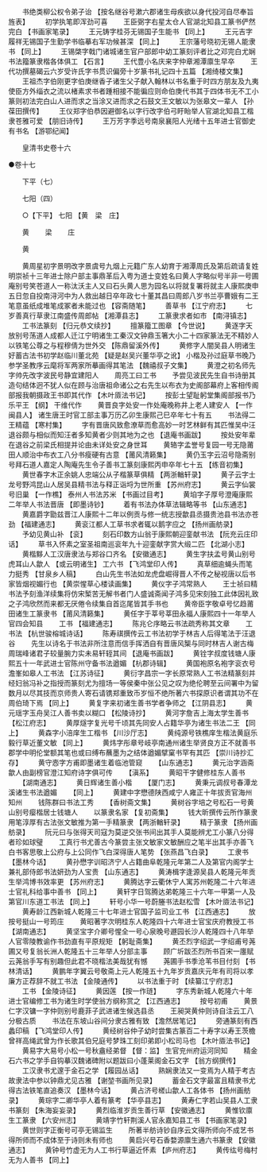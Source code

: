 <!-- { "loadSidebar": true } -->
　　书绝类柳公权令弟子诒 【按名继谷号漱六郡诸生母疾欲以身代投河自尽奉旨旌表】 
　　初学执笔即浑劲可喜 
　　王臣弼字右星太仓人官湖北知县工篆书俨然完白 【书画家笔录】 
　　王元铸字桂芬无锡国子生能书 【同上】 
　　王元吉字履祥无锡国子生勤学书临摹右军功候甚深 【同上】 
　　王宗藩号晓初无锡人能隶书 【同上】 
　　王锡棨字戟门诸城诸生官户部郎中幼工篆刻评者比之邓完白尤娴书法籀篆隶楷各体俱工 【石言】 
　　王代豊小名庆来字仲章湘潭廪生早卒 
　　王代功撰墓碣云六岁受许氏字书贯识偏旁十岁篆书礼记四十五篇 【湘绮楼文集】 
　　王祖杰字伯刚更字伯庚继香子诸生父子献入翰林以书名重于时四方朋友及九夷使臣方外缁衣之流以楮素求书者踵相接不能徧应则命伯庚代书其于四体书无不工小篆则初法完白山人进而求之当涂又进而求之石鼓文王文敏以为张皋文一辈人 【孙葆田撰传】 
　　王仪郑字伯恭因避御名以字行改字伯弓盱眙举人官湖北知县工楷隶苍雅可爱 【朋旧诗传】 
　　王万芳字季远号南泉襄阳人光绪十五年进士官御史有书名 【游鄂纪闻】 

　　皇清书史卷十六 
   
●卷十七 

　　下平（七） 

　　七阳（四） 

　　○【下平】 七阳 【黄　梁　庄】 

　　黄 
　　梁 
　　庄 

　　黄 

　　黄周星初字景明改字景虞号九烟上元籍广东人幼育于湘潭周氏及第后疏请复姓明崇祯十三年进士除户部主事鼎革后入粤为道士变姓名曰黄人字略似号半非一号圃庵别号笑苍道人一称汰沃主人又曰石头黄人思为园名以将就复署将就主人康熙庚申五日忽自投南浔河中为人救出越日卒年政七十董其昌曰周郎八岁书兰亭曹娥有二王笔意虽纸成堆笔成冢者未能过也 【容斋随笔】 
　　善草书 【江宁府志】 
　　七岁善真行草隶江南盛传周郎帖 【湘潭县志】 
　　工篆隶求者如巿 【南浔镇志】 
　　工书法篆刻 【归元恭文续抄】 
　　擅篆籀工图章 【今世说】 
　　黄逐字天放别号荡道人成都人迁江宁明诸生工秦汉文钟鼎玉箸大小二十四家篆法无不精妙人以铁笔公尊之与程穆倩为世外交 【陈鼎留溪外传】 
　　黄修字人闇吴县人明诸生好蓄古法书初学赵临川董北苑 【疑是赵吴兴董华亭之讹】 小楷及孙过庭草书晚乃参学圣教序云麾将军两家所摹画得其笔法 【魏禧叔子文集】 
　　黄澄之初名师先字帅先改字波民号静宜建阳人 
　　周亮工曰工书 
　　予尝见波民先生自书诗册其造句结体迥不犹人似在顾与治唐祖命诸公之右先生以布衣为史阁部幕府上客相传阁部报我朝摄政王书即其代作 【木叶厱法书记】 
　　按彭士望耻躬堂集阁部报书乃乐平王 【纲】 干维代作 
　　黄晋良字处安一作处庵晚称井上老人建安人 【一作闽县人】 诸生唐王时官工部主事万历乙卯生康熙己巳卒年七十有五 
　　书法得二王精蕴 【寒村集】 
　　字有晋唐风致愈潦草而愈高妙一时艺林鲜有其匹惟吴中汪退谷颇与相似而知汪者多知黄者少则其地为之也 【退庵书画跋】 
　　按处安年辈在退谷之前梁氏相提并论由未详处安之身世耳 
　　黄辂字孟誉号复园一号无隐莆田人顺治中布衣工八分书瘦硬有古意 【莆风清籁集】 
　　黄仍玉字云沼号隐斋别号拜石道人嘉定人陶庵先生令子善书工篆刻康熙丙申卒年七十五 【练音初集】 
　　黄世春字木正余姚人忠端公从子楷篆草俱精 【两浙輶轩录】 
　　黄子云字士龙号野鸿昆山人居吴县精书法与释正诣埒为世所重 【苏州府志】 
　　黄云字仙裳号旧巢 【一作樵】 泰州人书法苏米 【书画过目考】 
　　黄垍字子厚号澄庵康熙二年举人书法晋唐 【即墨诗钞】 
　　着有书法办体草法辑略等书 【山东通志】 
　　黄嘉爵字勖兹晋江人康熙十二年以例贡与修一统志授歙县丞摄贵池县书法亦苍劲 【福建通志】 
　　黄衮江都人工草书求者辄以鹅字应之 【扬州画舫录】 
　　予幼见黄山补 【衮】 
　　刻石印数方山翁于康熙朝迎銮献书法 【阮充云庄印话】 
　　草书入怀素之室圣祖南巡衮年九十迎銮献字赏大缎二匹 【北湖小志】 
　　黄楷黟人工汉唐隶法与郑谷口齐名 【安徽通志】 
　　黄生字扶孟号黄山别号虎耳山人歙人 【或云明诸生】 工六书 【飞鸿堂印人传】 
　　真草细逾蝇头而笔力挺秀 【甘泉乡人稿】 
　　白山先生书法如龙虎盘崛得晋人不传之秘视唐以后书家皆烟视媚行也 【黄崇惺草心楼读画集】 
　　黄仪字子鸿常熟人 
　　王士祯曰精书法予刻渔洋续集将仿宋椠苦无解书者门人盛诚斋闻子鸿多见宋刻独工此体因礼致之子鸿欣然而来都无厌倦令续集自首迄尾皆其手书也 
　　黄帝臣字敬卓号忆趋莆田诸生工篆隶书 【莆风清籁集】 
　　黄任字于莘号莘田永福人康熙四十一年举人官四会知县 
　　工书 【福建通志】 
　　陈兆仑序略云书法疏秀称其文章 
　　工书法 【杭世骏榕城诗话】 
　　陈寿祺撰传云工书法初学于林吉人后得笔法于汪退谷 
　　先生以诗名于书法非所注意而信手挥洒自有晋唐风榘与同时林吉人谢古梅周瑞峰诸君子较量腕力实未易轩轾其间 【退庵书画跋】 
　　黄铨字叔度钱塘人康熙五十一年武进士官陈州守备书法遒媚 【杭郡诗辑】 
　　黄国袍原名袍字衮衣号澹峯如皋人工书法 【江苏诗征】 
　　黄衍字昌宗一字长原常熟人工书法精篆刻并经妇翁冯补之指授而篆刻尤为擅场一等侯秦中张公见之叹为绝伦聘至云间署中为留数月以尽其技而京师贵人寄石请镌郑重致币岁恒不绝所著六书探原识者谓其功不在周伯琦下焉 【同上】 
　　黄复字来初诸生善书学者争师之 【江阴县志】 
　　黄元瑶字玉舟吴江人善书卖以糊口 【松陵诗抄】 
　　黄河字詹吉上海太学生善书 【松江府志】 
　　黄厚燧字复光号千顷其先同安人占籍华亭为诸生书法二王 【同上】 
　　黄森字小涪庠生工楷书 【川沙厅志】 
　　黄纯源号铁樵庠生楷法黄庭乐毅行草近董文敏 【同上】 
　　黄炜字彤章号岐亭南通州诸生举贤良方正不就善书郡学中明伦堂额其笔也或曰缚布蘸墨为之结体遒媚擘窠书罕有其匹 【崇川诗抄汇存】 
　　黄守悫字方甫即墨诸生着临池管窥 
　　【山东通志】 
　　黄元治字涵斋歙人由副榜官澄江知府诗字俱可传 
　　【滇系】 
　　黄昭干字健修桂东人善书 
　　【湖南通志】 
　　黄日辉诸生善小楷 
　　【厦门志】 
　　黄秉元调叔号春潭龙溪诸生书法遒媚 
　　【同上】 
　　黄建中字懋德陕西咸宁人雍正十年拔贡官海州知州 
　　钱陈群曰书法工秀 
　　【香树斋文集】 
　　黄树谷字培之号松石一号黄山别号瘿楷居士钱塘人 
　　以篆隶名家 【复初斋集】 
　　钱大昕撰传云所作篆隶用笔淳厚有古法张文敏推为第一手精篆隶 【两浙輶轩录】 
　　精于篆隶 【扬州画舫录】 
　　阮元曰与张得天司寇为莫逆交张书间出其手人莫能辨尤工小篆八分得者珍如球璧 
　　工真行书尤善古今篆尝主张文敏家文敏酬应之笔半出其手亦善飞白书客思敬上公府与上公同作飞白深得唐人笔势 【张燕昌飞白录】 
　　工隶书 【墨林今话】 
　　黄孙懋字训昭济宁人占籍曲阜乾隆元年第二人及第官内阁学士兼礼部侍郎书法妍劲为人宝贵 【山东通志】 
　　黄涛楫字逢源吴县人乾隆元年贡生举鸿博书效率更 【苏州府志】 
　　黄腾达字云衢休宁人寓苏州乾隆二十六年进士官礼科给事中善书 【同上】 
　　黄轩字日驾腾达弟乾隆三十六年一甲第一人及第官川东道工书法 【同上】 
　　轩号小华一号蔚塍书法赵松雪 【木叶厱法书记】 
　　黄寿龄江西新城人乾隆三十七年进士官国子监司业工书 【江西通志】 
　　放按号挺山一号筠庄 
　　黄昭著字次明桂东人乾隆四十六年进士官宝庆府教授工书 【湖南通志】 
　　黄坚宝字介卿号惺全一号心泉晚号遯园长沙人乾隆四十八年举人官零陵教谕作书劲直有平原规矩 【躬耻斋集】 
　　黄丕烈字绍武一字绍甫号荛圃又号复翁长洲人乾隆五十三年举人分部主事 
　　顾广圻跋丕烈所书百宋一廛赋云荛翁手写有别趣但此君不晓楷法美哉犹有憾 
　　荛圃手书季沧苇书目付刻 【书林清话】 
　　黄鹏年字翼云号敬斋上元人乾隆五十九年岁贡嘉庆元年有司将以孝廉方正荐辞不就工书法 【金陵通传】 
　　以书法重于时 【续纂江宁府志】 
　　工书 【金陵诗征】 
　　黄因莲 【按一作琏】 
　　字东秀新城人乾隆六十年进士官编修工书为诸生时学使翁方纲称赏之 【江西通志】 
　　按号初甫 
　　黄景仁字汉镛一字仲则别号鹿菲子武进诸生候选县丞 
　　王昶哭黄仲则诗自注云工八分极古质 
　　书法在东坡山谷间分隶古雅有致 【澹然居笔记】 
　　旁通篆刻有西蠡印稿 【飞鸿堂印人传】 
　　黄经树谷仲子幼时尝集古篆百二十寿字以寿王茨檐曾祥高绳武曾为作长歌其伯兄庭号梦珠工刻印弟即小松司马也 【木叶厱法书记】 
　　黄易字大易号小松一号秋盦经弟督 【督：监】 生官兖州府运河同知 
　　精金石六书之学手自钩摹汉魏诸碑附以题跋曰小蓬莱阁金石文字 【翁方纲撰传】 
　　工汉隶书尤邃于金石之学 【履园丛话】 
　　熟娴隶法又一变焉为人精于考古故隶法中参以钟鼎尤见古雅 【谢堃书画所见录】 
　　蓄金石文字最富且精隶书尤得古法铁笔直追奏汉 【墨林今话】 
　　黄占济号槎山歙人工各体书 【扬州画舫录】 
　　黄琮字二卿华亭人着有篆考 【华亭县志】 
　　黄寿仁字若山吴县人工隶书篆刻 【朱海妄妄录】 
　　黄烈临淮岁贡生善行草 【安徽通志】 
　　黄惟钦廪生工篆隶 【六安州志】 
　　黄靖字竹轩荆溪人官永嘉知县工书 【书画家笔录】 
　　黄世则字正衡号可亭无锡监生 
　　所著半舫诗钞自序云文得所师向不成艺书得所师而不成体至于诗则未有师也 
　　黄启兴号石香婺源廪生通六书篆隶 【安徽通志】 
　　黄钟号竹虚无为人工书行草逼近怀素 【庐州府志】 
　　黄传纮号梅村无为人善书 【同上】 
